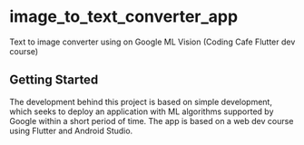 # image_to_text_converter_app

Text to image converter using on Google ML Vision
(Coding Cafe Flutter dev course)
 
## Getting Started

The development behind this project is based on simple development, which seeks to deploy an application with ML algorithms supported by Google within a short period of time. The app is based on a web dev course using Flutter and Android Studio.
